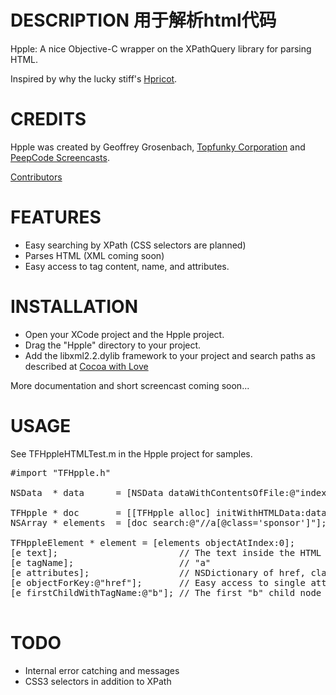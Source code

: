 # DESCRIPTION  用于解析html代码

Hpple: A nice Objective-C wrapper on the XPathQuery library for parsing HTML.

Inspired by why the lucky stiff's [Hpricot](http://github.com/why/hpricot/tree/master).

# CREDITS

Hpple was created by Geoffrey Grosenbach, [Topfunky Corporation](http://topfunky.com) and [PeepCode Screencasts](http://peepcode.com).

[Contributors](https://github.com/topfunky/hpple/graphs/contributors)

# FEATURES

* Easy searching by XPath (CSS selectors are planned)
* Parses HTML (XML coming soon)
* Easy access to tag content, name, and attributes.

# INSTALLATION

* Open your XCode project and the Hpple project.
* Drag the "Hpple" directory to your project.
* Add the libxml2.2.dylib framework to your project and search paths as described at [Cocoa with Love](http://cocoawithlove.com/2008/10/using-libxml2-for-parsing-and-xpath.html)

More documentation and short screencast coming soon...

# USAGE

See TFHppleHTMLTest.m in the Hpple project for samples.

<pre>
#import "TFHpple.h"

NSData  * data      = [NSData dataWithContentsOfFile:@"index.html"];

TFHpple * doc       = [[TFHpple alloc] initWithHTMLData:data];
NSArray * elements  = [doc search:@"//a[@class='sponsor']"];

TFHppleElement * element = [elements objectAtIndex:0];
[e text];                       // The text inside the HTML element (the content of the first text node)
[e tagName];                    // "a"
[e attributes];                 // NSDictionary of href, class, id, etc.
[e objectForKey:@"href"];       // Easy access to single attribute
[e firstChildWithTagName:@"b"]; // The first "b" child node

</pre>

# TODO

* Internal error catching and messages
* CSS3 selectors in addition to XPath
